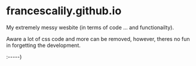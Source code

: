 # francescalily.github.io


My extremely messy wesbite (in terms of code ... and functionailty).

Aware a lot of css code and more can be removed, however, theres no fun in forgetting the development.

:-----)
